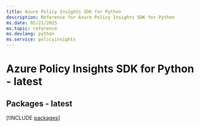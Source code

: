 ```yaml
---
title: Azure Policy Insights SDK for Python
description: Reference for Azure Policy Insights SDK for Python
ms.date: 05/21/2025
ms.topic: reference
ms.devlang: python
ms.service: policyinsights
---
```

# Azure Policy Insights SDK for Python - latest
## Packages - latest
[!INCLUDE [packages](policy-insights-index.md)]